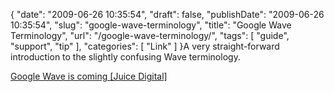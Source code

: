 {
    "date": "2009-06-26 10:35:54",
    "draft": false,
    "publishDate": "2009-06-26 10:35:54",
    "slug": "google-wave-terminology",
    "title": "Google Wave Terminology",
    "url": "\/google-wave-terminology\/",
    "tags": [
        "guide",
        "support",
        "tip"
    ],
    "categories": [
        "Link"
    ]
}A very straight-forward introduction to the slightly confusing Wave
terminology.

[Google Wave is coming \[Juice
Digital\]](http://blog.juicedigital.co.uk/2009/06/google-making-waves/)